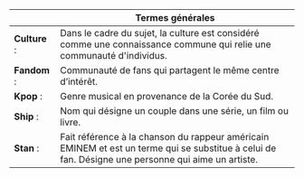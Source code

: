 

|    |Termes générales |
|--|--|
| **Culture** : | Dans le cadre du sujet, la culture est considéré comme une connaissance commune qui relie une communauté d'individus.|
| **Fandom** : |  Communauté de fans qui partagent le même centre d’intérêt. |
|  **Kpop** : |  Genre musical en provenance de la Corée du Sud.|
|  **Ship** : |    Nom qui désigne un couple dans une série, un film ou livre. |
| **Stan** : |   Fait référence à la chanson du rappeur américain EMINEM et est un terme qui se substitue à celui de fan. Désigne une personne qui aime un artiste. |


